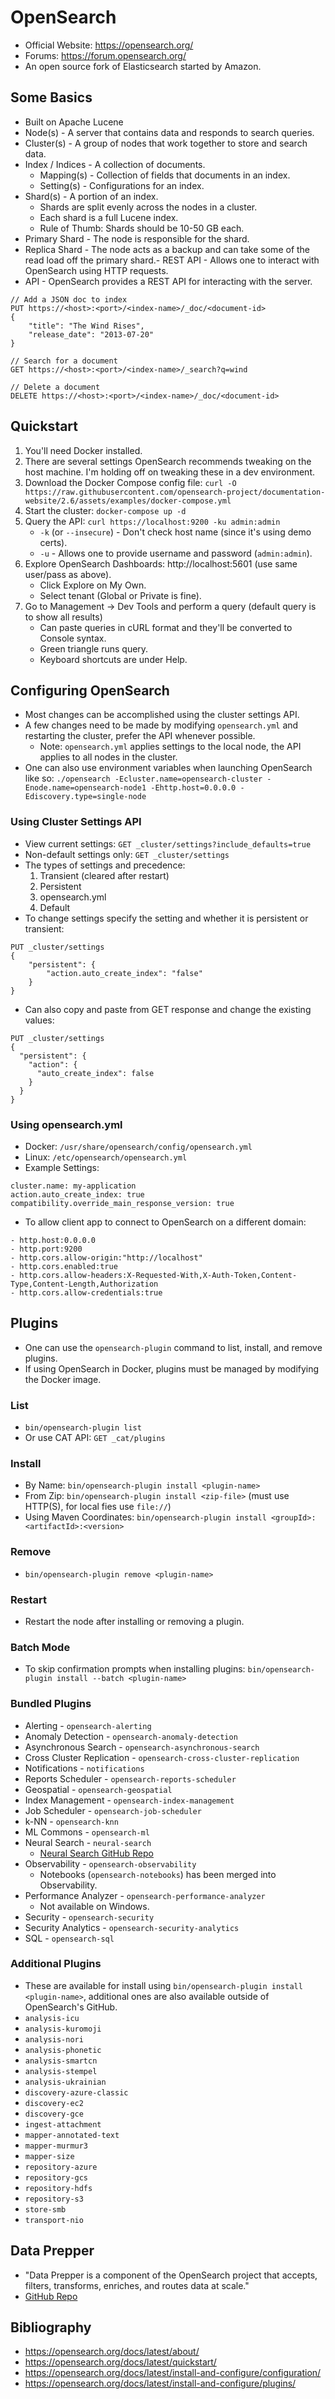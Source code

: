 # OpenSearch
- Official Website: https://opensearch.org/
- Forums: https://forum.opensearch.org/
- An open source fork of Elasticsearch started by Amazon.

## Some Basics
- Built on Apache Lucene
- Node(s) - A server that contains data and responds to search queries.
- Cluster(s) - A group of nodes that work together to store and search data.
- Index / Indices - A collection of documents.
    - Mapping(s) - Collection of fields that documents in an index.
    - Setting(s) - Configurations for an index.
- Shard(s) - A portion of an index.
    - Shards are split evenly across the nodes in a cluster.
    - Each shard is a full Lucene index.
    - Rule of Thumb: Shards should be 10-50 GB each.
- Primary Shard - The node is responsible for the shard.
- Replica Shard - The node acts as a backup and can take some of the read load off the primary shard.- REST API - Allows one to interact with OpenSearch using HTTP requests.
- API - OpenSearch provides a REST API for interacting with the server.

```
// Add a JSON doc to index
PUT https://<host>:<port>/<index-name>/_doc/<document-id>
{
    "title": "The Wind Rises",
    "release_date": "2013-07-20"
}

// Search for a document
GET https://<host>:<port>/<index-name>/_search?q=wind

// Delete a document
DELETE https://<host>:<port>/<index-name>/_doc/<document-id>
```

## Quickstart
1. You'll need Docker installed.
2. There are several settings OpenSearch recommends tweaking on the host machine. I'm holding off on tweaking these in a dev environment.
3. Download the Docker Compose config file: `curl -O https://raw.githubusercontent.com/opensearch-project/documentation-website/2.6/assets/examples/docker-compose.yml`
4. Start the cluster: `docker-compose up -d`
5. Query the API: `curl https://localhost:9200 -ku admin:admin`
    - `-k` (or `--insecure`) - Don't check host name (since it's using demo certs).
    - `-u` - Allows one to provide username and password (`admin:admin`).
6. Explore OpenSearch Dashboards: http://localhost:5601 (use same user/pass as above).
    - Click Explore on My Own.
    - Select tenant (Global or Private is fine).
7. Go to Management -> Dev Tools and perform a query (default query is to show all results)
    - Can paste queries in cURL format and they'll be converted to Console syntax.
    - Green triangle runs query.
    - Keyboard shortcuts are under Help.

## Configuring OpenSearch
- Most changes can be accomplished using the cluster settings API.
- A few changes need to be made by modifying `opensearch.yml` and restarting the cluster, prefer the API whenever possible.
    - Note: `opensearch.yml` applies settings to the local node, the API applies to all nodes in the cluster.
- One can also use environment variables when launching OpenSearch like so:
    `./opensearch -Ecluster.name=opensearch-cluster -Enode.name=opensearch-node1 -Ehttp.host=0.0.0.0 -Ediscovery.type=single-node`

### Using Cluster Settings API
- View current settings: `GET _cluster/settings?include_defaults=true`
- Non-default settings only: `GET _cluster/settings`
- The types of settings and precedence:
    1. Transient (cleared after restart)
    2. Persistent
    3. opensearch.yml
    4. Default
- To change settings specify the setting and whether it is persistent or transient:
```
PUT _cluster/settings
{
    "persistent": {
        "action.auto_create_index": "false"
    }
}
```
- Can also copy and paste from GET response and change the existing values:
```
PUT _cluster/settings
{
  "persistent": {
    "action": {
      "auto_create_index": false
    }
  }
}
```

### Using opensearch.yml
- Docker: `/usr/share/opensearch/config/opensearch.yml`
- Linux: `/etc/opensearch/opensearch.yml`
- Example Settings:
```
cluster.name: my-application
action.auto_create_index: true
compatibility.override_main_response_version: true
```
- To allow client app to connect to OpenSearch on a different domain:
```
- http.host:0.0.0.0
- http.port:9200
- http.cors.allow-origin:"http://localhost"
- http.cors.enabled:true
- http.cors.allow-headers:X-Requested-With,X-Auth-Token,Content-Type,Content-Length,Authorization
- http.cors.allow-credentials:true
```

## Plugins
- One can use the `opensearch-plugin` command to list, install, and remove plugins.
- If using OpenSearch in Docker, plugins must be managed by modifying the Docker image.

### List
- `bin/opensearch-plugin list`
- Or use CAT API: `GET _cat/plugins`

### Install
- By Name: `bin/opensearch-plugin install <plugin-name>`
- From Zip: `bin/opensearch-plugin install <zip-file>` (must use HTTP(S), for local fies use `file://`)
- Using Maven Coordinates: `bin/opensearch-plugin install <groupId>:<artifactId>:<version>`

### Remove
- `bin/opensearch-plugin remove <plugin-name>`

### Restart
- Restart the node after installing or removing a plugin.

### Batch Mode
- To skip confirmation prompts when installing plugins: `bin/opensearch-plugin install --batch <plugin-name>`

### Bundled Plugins
- Alerting - `opensearch-alerting`
- Anomaly Detection - `opensearch-anomaly-detection`
- Asynchronous Search - `opensearch-asynchronous-search`
- Cross Cluster Replication - `opensearch-cross-cluster-replication`
- Notifications - `notifications`
- Reports Scheduler - `opensearch-reports-scheduler`
- Geospatial - `opensearch-geospatial`
- Index Management - `opensearch-index-management`
- Job Scheduler - `opensearch-job-scheduler`
- k-NN - `opensearch-knn`
- ML Commons - `opensearch-ml`
- Neural Search - `neural-search`
    - [Neural Search GitHub Repo](https://github.com/opensearch-project/neural-search)
- Observability - `opensearch-observability`
    - Notebooks (`opensearch-notebooks`) has been merged into Observability.
- Performance Analyzer - `opensearch-performance-analyzer`
    - Not available on Windows.
- Security - `opensearch-security`
- Security Analytics - `opensearch-security-analytics`
- SQL - `opensearch-sql`

### Additional Plugins
- These are available for install using `bin/opensearch-plugin install <plugin-name>`, additional ones are also available outside of OpenSearch's GitHub.
- `analysis-icu`
- `analysis-kuromoji`
- `analysis-nori`
- `analysis-phonetic`
- `analysis-smartcn`
- `analysis-stempel`
- `analysis-ukrainian`
- `discovery-azure-classic`
- `discovery-ec2`
- `discovery-gce`
- `ingest-attachment`
- `mapper-annotated-text`
- `mapper-murmur3`
- `mapper-size`
- `repository-azure`
- `repository-gcs`
- `repository-hdfs`
- `repository-s3`
- `store-smb`
- `transport-nio`

## Data Prepper
- "Data Prepper is a component of the OpenSearch project that accepts, filters, transforms, enriches, and routes data at scale."
- [GitHub Repo](https://github.com/opensearch-project/data-prepper)

## Bibliography
- https://opensearch.org/docs/latest/about/
- https://opensearch.org/docs/latest/quickstart/
- https://opensearch.org/docs/latest/install-and-configure/configuration/
- https://opensearch.org/docs/latest/install-and-configure/plugins/